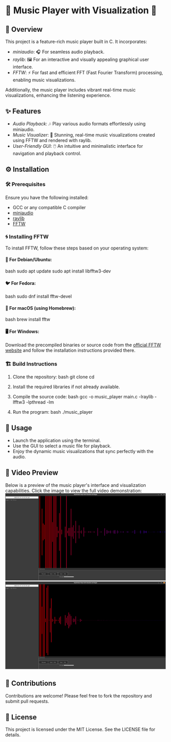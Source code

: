 # 🎵 Music Player with Visualization 🎨

## 📖 Overview
This project is a feature-rich music player built in C. It incorporates:
- *miniaudio*: 🎧 For seamless audio playback.
- *raylib*: 🖼️ For an interactive and visually appealing graphical user interface.
- *FFTW*: ⚡ For fast and efficient FFT (Fast Fourier Transform) processing, enabling music visualizations.

Additionally, the music player includes vibrant real-time music visualizations, enhancing the listening experience.

## ✨ Features
- *Audio Playback*: 🎶 Play various audio formats effortlessly using miniaudio.
- *Music Visualizer*: 🌈 Stunning, real-time music visualizations created using FFTW and rendered with raylib.
- *User-Friendly GUI*: 🖱️ An intuitive and minimalistic interface for navigation and playback control.

## ⚙️ Installation
### 🛠️ Prerequisites
Ensure you have the following installed:
- GCC or any compatible C compiler
- [miniaudio](https://github.com/mackron/miniaudio)
- [raylib](https://www.raylib.com/)
- [FFTW](http://www.fftw.org/)

### 🌀 Installing FFTW
To install FFTW, follow these steps based on your operating system:

#### 🐧 For Debian/Ubuntu:
bash
sudo apt update
sudo apt install libfftw3-dev


#### 🐦 For Fedora:
bash
sudo dnf install fftw-devel


#### 🍎 For macOS (using Homebrew):
bash
brew install fftw


#### 🖥️ For Windows:
Download the precompiled binaries or source code from the [official FFTW website](http://www.fftw.org/) and follow the installation instructions provided there.

### 🏗️ Build Instructions
1. Clone the repository:
   bash
   git clone <repository-url>
   cd <repository-folder>

2. Install the required libraries if not already available.
3. Compile the source code:
   bash
   gcc -o music_player main.c -lraylib -lfftw3 -lpthread -lm

4. Run the program:
   bash
   ./music_player


## 🚀 Usage
- Launch the application using the terminal.
- Use the GUI to select a music file for playback.
- Enjoy the dynamic music visualizations that sync perfectly with the audio.

## 🎥 Video Preview
Below is a preview of the music player's interface and visualization capabilities. Click the image to view the full video demonstration:
![alt text](./screenshot/1.png)
![alt text](./screenshot/2.png)
## 🤝 Contributions
Contributions are welcome! Please feel free to fork the repository and submit pull requests.

## 📜 License
This project is licensed under the MIT License. See the LICENSE file for details.
